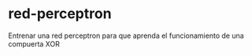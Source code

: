 # red-perceptron
Entrenar una red perceptron para que aprenda el funcionamiento de una compuerta XOR

